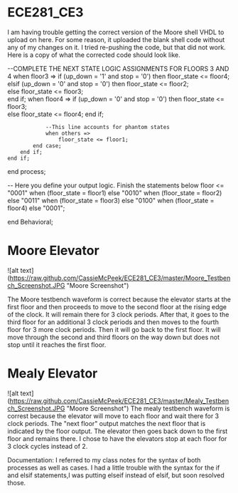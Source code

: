 ECE281_CE3
==========

I am having trouble getting the correct version of the Moore shell VHDL to upload on here. For some reason, it uploaded the blank shell code without any of my changes on it. I tried re-pushing the code, but that did not work. Here is a copy of what the corrected code should look like.

--COMPLETE THE NEXT STATE LOGIC ASSIGNMENTS FOR FLOORS 3 AND 4
				when floor3 =>
					if (up_down = '1' and stop = '0') then 
						floor_state <= floor4;
					elsif (up_down = '0' and stop = '0') then 
						floor_state <= floor2;	
					else
						floor_state <= floor3;	
					end if;
				when floor4 =>
					if (up_down = '0' and stop = '0') then 
						floor_state <= floor3;	
					else 
						floor_state <= floor4;
					end if;
				
				--This line accounts for phantom states
				when others =>  
					floor_state <= floor1;
			end case;
		end if;
	end if;
end process;

-- Here you define your output logic. Finish the statements below
floor <= "0001" when (floor_state = floor1) else
			"0010" when (floor_state = floor2) else
			"0011" when (floor_state = floor3) else
			"0100" when (floor_state = floor4) else
			"0001";

end Behavioral;

# Moore Elevator
![alt text] (https://raw.github.com/CassieMcPeek/ECE281_CE3/master/Moore_Testbench_Screenshot.JPG "Moore Screenshot")

The Moore testbench waveform is correct because the elevator starts at the first floor and then proceeds to move to the second floor
at the rising edge of the clock. It will remain there for 3 clock periods. After that, it goes to the third floor for an additional
3 clock periods and then moves to the fourth floor for 3 more clock periods. Then it will go back to the first floor.
It will move through the second and third floors on the way down but does not stop until it reaches the first floor.

# Mealy Elevator
![alt text] (https://raw.github.com/CassieMcPeek/ECE281_CE3/master/Mealy_Testbench_Screenshot.JPG "Moore Screenshot")
The mealy testbench waveform is correst because the elevator will move to each floor and wait there for 3 clock periods. 
The "next floor" output matches the next floor that is indicated by the floor output. The elevator then goes back down to the first floor
and remains there. I chose to have the elevators stop at each floor for 3 clock cycles instead of 2. 


Documentation: I referred to my class notes for the syntax of both processes as well as cases. I had a little trouble with the syntax for the if and elsif statements,I was putting elseif instead of elsif, but soon resolved those.
 
